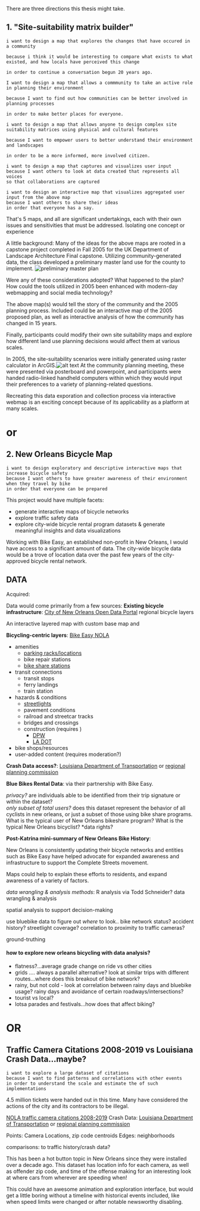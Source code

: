 
There are three directions this thesis might take. 

## 1. "Site-suitability matrix builder"

```
i want to design a map that explores the changes that have occured in a community

because i think it would be interesting to compare what exists to what existed, and how locals have perceived this change

in order to continue a conversation begun 20 years ago. 
```
```
I want to design a map that allows a commmunity to take an active role in planning their environment 

because I want to find out how communities can be better involved in planning processes

in order to make better places for everyone.
```
```
i want to design a map that allows anyone to design complex site suitability matrices using physical and cultural features 

because I want to empower users to better understand their environment and landscapes 

in order to be a more informed, more involved citizen.   
```

```
i want to design a map that captures and visualizes user input
because I want others to look at data created that represents all voices
so that collaborations are captured
```

```
i want to design an interactive map that visualizes aggregated user input from the above map 
because I want others to share their ideas
in order that everyone has a say.
```

That's 5 maps, and all are significant undertakings, each with their own issues and sensitivities that must be addressed. Isolating one concept or experience

A little background: Many of the ideas for the above maps are rooted in a capstone project completed in Fall 2005 for the UK Department of Landscape Architecture Final capstone.  Utilizing community-generated data, the class developed a preliminary master land use for the county to implement. ![preliminary master plan](/images/gbd3.png "prelim plan")  

Were any of these considerations adopted?  What happened to the plan?  How could the tools utilized in 2005 been enhanced with modern-day webmapping and social media technology?

The above map(s) would tell the story of the community and the 2005 planning process.  Included could be an interactive map of the 2005 proposed plan, as well as interactive analysis of how the community has changed in 15 years. 

Finally, participants could modify their own site suitability maps and explore how different land use planning decisions would affect them at various scales.

In 2005, the site-suitability scenarios were initially generated using raster calculator in ArcGIS.![alt text](/images/gbd2.png "suitability scenario builder") At the community planning meeting, these were presented via posterboard and powerpoint, and participants were handed radio-linked handheld computers within which they would input their preferences to a variety of planning-related questions.  

Recreating this data exporation and collection process via interactive webmap is an exciting concept because of its applicability as a platform at many scales.   

# or

## 2. New Orleans Bicycle Map
```
i want to design exploratory and descriptive interactive maps that increase bicycle safety
because I want others to have greater awareness of their environment when they travel by bike
in order that everyone can be prepared
```

This project would have multiple facets: 
- generate interactive maps of bicycle networks
- explore traffic safety data
- explore city-wide bicycle rental program datasets & generate meaningful insights and data visualizations

Working with Bike Easy, an established non-profit in New Orleans, I would have access to a significant amount of data.  The city-wide bicycle data would be a trove of location data over the past few years of the city-approved bicycle rental network. 

<!-- Bike Easy has mapping assets and other needs for maps. -->

## DATA
Acquired: 


Data would come primarily from a few sources: 
**Existing bicycle infrastructure**: [City of New Orleans Open Data Portal](https://data.nola.gov/Transportation-and-Infrastructure/Bike-Lanes/8npz-j6vy)
regional bicycle layers 

An interactive layered map with custom base map and 


**Bicycling-centric layers**: [Bike Easy NOLA](http://bikeeasy.org/)
- amenities
    - [parking racks/locations](https://data.nola.gov/Transportation-and-Infrastructure/Bicycle-Parking-Locations/atfa-cmev)
    - bike repair stations
    - [bike share stations](https://data.nola.gov/Transportation-and-Infrastructure/Bike-Share-Stations/3het-ycdr)
- transit connections
    - transit stops
    - ferry landings
    - train station
- hazards & conditions
    - [streetlights](https://data.nola.gov/dataset/Streetlights/ut7r-kcda)
    - pavement conditions
    - railroad and streetcar tracks
    - bridges and crossings
    - construction (requires )
        - [DPW](https://www.nola.gov/dpw/projects/all/)
        - [LA DOT]()
- bike shops/resources
- user-added content (requires moderation?)

**Crash Data access?**: [Louisiana Department of Transportation](ladot.gov)
or
[regional planning commission](norpc.org)

**Blue Bikes Rental Data**: via their partnership with Bike Easy. 

*privacy?* are individuals able to be identified from their trip signature or within the dataset?  
*only subset of total users?* does this dataset represent the behavior of all cyclists in new orleans, or just a subset of those using bike share programs.  What is the typical user of New Orleans bikeshare program? What is the typical New Orleans bicyclist? 
*data rights?



<!-- connection to uber datasets -->

**Post-Katrina mini-summary of New Orleans Bike History**: 

New Orleans is consistently updating their bicycle networks and entities such as Bike Easy have helped advocate for expanded awareness and infrastructure to support the Complete Streets movement. 

Maps could help to explain these efforts to residents, and expand awareness of a variety of factors.  



*data wrangling & analysis methods*: 
R analysis via Todd Schneider? 
data wrangling & analysis

spatial analysis to support decision-making

use bluebike data to figure out *where* to look..
bike network status?
accident history?
streetlight coverage?
correlation to proximity to traffic cameras?

ground-truthing


#### how to explore new orleans bicycling with data analysis?
- flatness?...average grade change on ride vs other cities
- grids .... always a parallel alternative? look at similar trips with different routes...where does this breakout of bike network? 
- rainy, but not cold - look at correlation between rainy days and bluebike usage? rainy days and avoidance of certain roadways/intersections?
- tourist vs local? 
- lotsa parades and festivals...how does that affect biking?




# OR

## Traffic Camera Citations 2008-2019 vs Louisiana Crash Data...maybe?

```
i want to explore a large dataset of citations
because I want to find patterns and correlations with other events
in order to understand the scale and estimate the of such implementations
```

4.5 million tickets were handed out in this time. Many have considered the actions of the city and its contractors to be illegal.  

[NOLA traffic camera citations 2008-2019](https://data.nola.gov/Public-Safety-and-Preparedness/Traffic-Camera-Citations/va3u-jspg)
Crash Data: [Louisiana Department of Transportation](ladot.gov)
or
[regional planning commission](norpc.org)

Points: 
Camera Locations, zip code centroids
Edges:
neighborhoods

comparisons: 
to traffic history/crash data?


This has been a hot button topic in New Orleans since they were installed over a decade ago.  This dataset has location info for each camera, as well as offender zip code, and time of the offense making for an interesting look at where cars from wherever are speeding when!

This could have an awesome animation and exploration interface, but would get a little boring without a timeline with historical events included, like when speed limits were changed or after notable newsworthy disabling.    













